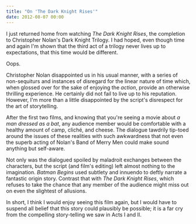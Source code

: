 ```yaml
---
title: "On 'The Dark Knight Rises'"
date: 2012-08-07 00:00
---
```


I just returned home from watching _The Dark Knight Rises_, the completion to Christopher Nolan's Dark Knight Trilogy. I had hoped, even though time and again I'm shown that the third act of a trilogy never lives up to expectations, that this time would be different.

Oops.<!--more-->

Christopher Nolan disappointed us in his usual manner, with a series of non-sequiturs and instances of disregard for the linear nature of time which, when glossed over for the sake of enjoying the _action_, provide an otherwise thrilling experience. He certainly did not fail to live up to his reputation. However, I'm more than a little disappointed by the script's disrespect for the art of storytelling.

After the first two films, and knowing that you're seeing a movie about _a man dressed as a bat_, any audience member would be comfortable with a healthy amount of camp, cliché, and cheese. The dialogue tawdrily tip-toed around the issues of these realities with such awkwardness that not even the superb acting of Nolan's Band of Merry Men could make sound anything but self-aware.

Not only was the dialogued spoiled by maladroit exchanges between the characters, but the script (and film's editing) left almost nothing to the imagination. _Batman Begins_ used subtlety and innuendo to deftly narrate a fantastic origin story. Contrast that with _The Dark Knight Rises_, which refuses to take the chance that any member of the audience might miss out on even the slightest of allusions.

In short, I think I would enjoy seeing this film again, but I would have to suspend all belief that this story could plausibly be possible; it is a far cry from the compelling story-telling we saw in Acts I and II.

<!-- more -->
